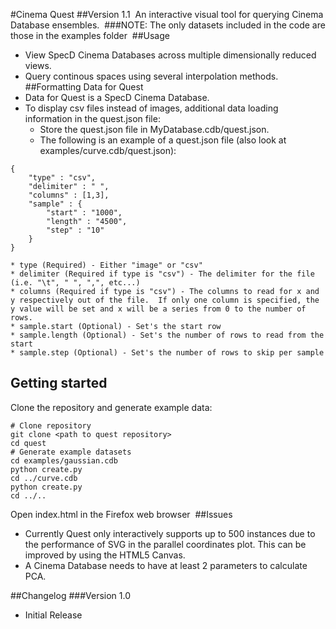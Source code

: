 #Cinema Quest
##Version 1.1
​
An interactive visual tool for querying Cinema Database ensembles.
​
###NOTE: The only datasets included in the code are those in the examples folder
​
##Usage
* View SpecD Cinema Databases across multiple dimensionally reduced views.
* Query continous spaces using several interpolation methods.
​
##Formatting Data for Quest
* Data for Quest is a SpecD Cinema Database.
* To display csv files instead of images, additional data loading information in the quest.json file:
  * Store the quest.json file in MyDatabase.cdb/quest.json.
  * The following is an example of a quest.json file (also look at examples/curve.cdb/quest.json):
```
{
	"type" : "csv",
	"delimiter" : " ",
	"columns" : [1,3],
	"sample" : {
		"start" : "1000",
		"length" : "4500",
		"step" : "10"
	}
}
```
    * type (Required) - Either "image" or "csv"
    * delimiter (Required if type is "csv") - The delimiter for the file (i.e. "\t", " ", ",", etc...)
    * columns (Required if type is "csv") - The columns to read for x and y respectively out of the file.  If only one column is specified, the y value will be set and x will be a series from 0 to the number of rows.
    * sample.start (Optional) - Set's the start row
    * sample.length (Optional) - Set's the number of rows to read from the start
    * sample.step (Optional) - Set's the number of rows to skip per sample

## Getting started

Clone the repository and generate example data:

```
# Clone repository
git clone <path to quest repository>
cd quest
# Generate example datasets
cd examples/gaussian.cdb
python create.py
cd ../curve.cdb
python create.py
cd ../..

```

Open index.html in the Firefox web browser
​
##Issues
* Currently Quest only interactively supports up to 500 instances due to the performance of SVG in the parallel coordinates plot.  This can be improved by using the HTML5 Canvas.
* A Cinema Database needs to have at least 2 parameters to calculate PCA.

##Changelog
###Version 1.0
 * Initial Release